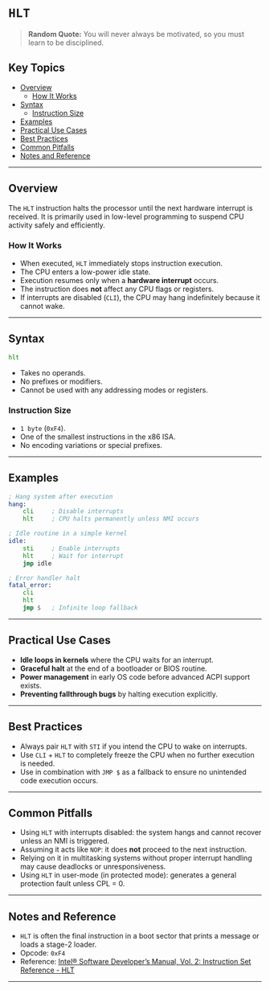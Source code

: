 # `HLT`

> **Random Quote:** You will never always be motivated, so you must learn to be disciplined.

## Key Topics

- [Overview](#overview)
    - [How It Works](#how-it-works)
- [Syntax](#syntax)
    - [Instruction Size](#instruction-size)
- [Examples](#examples)
- [Practical Use Cases](#practical-use-cases)
- [Best Practices](#best-practices)
- [Common Pitfalls](#common-pitfalls)
- [Notes and Reference](#notes-and-reference)

---

## Overview

The `HLT` instruction halts the processor until the next hardware interrupt is received. It is primarily used in low-level programming to suspend CPU activity safely and efficiently.

### How It Works

+ When executed, `HLT` immediately stops instruction execution.
+ The CPU enters a low-power idle state.
+ Execution resumes only when a **hardware interrupt** occurs.
+ The instruction does **not** affect any CPU flags or registers.
+ If interrupts are disabled (`CLI`), the CPU may hang indefinitely because it cannot wake.

---

## Syntax

```asm
hlt
```

* Takes no operands.
* No prefixes or modifiers.
* Cannot be used with any addressing modes or registers.

### Instruction Size

* `1 byte` (`0xF4`).
* One of the smallest instructions in the x86 ISA.
* No encoding variations or special prefixes.

---

## Examples

```asm
; Hang system after execution
hang:
    cli     ; Disable interrupts
    hlt     ; CPU halts permanently unless NMI occurs

; Idle routine in a simple kernel
idle:
    sti     ; Enable interrupts
    hlt     ; Wait for interrupt
    jmp idle

; Error handler halt
fatal_error:
    cli
    hlt
    jmp $   ; Infinite loop fallback
```

---

## Practical Use Cases

* **Idle loops in kernels** where the CPU waits for an interrupt.
* **Graceful halt** at the end of a bootloader or BIOS routine.
* **Power management** in early OS code before advanced ACPI support exists.
* **Preventing fallthrough bugs** by halting execution explicitly.

---

## Best Practices

* Always pair `HLT` with `STI` if you intend the CPU to wake on interrupts.
* Use `CLI` + `HLT` to completely freeze the CPU when no further execution is needed.
* Use in combination with `JMP $` as a fallback to ensure no unintended code execution occurs.

---

## Common Pitfalls

* Using `HLT` with interrupts disabled: the system hangs and cannot recover unless an NMI is triggered.
* Assuming it acts like `NOP`: it does **not** proceed to the next instruction.
* Relying on it in multitasking systems without proper interrupt handling may cause deadlocks or unresponsiveness.
* Using `HLT` in user-mode (in protected mode): generates a general protection fault unless CPL = 0.

---

## Notes and Reference

* `HLT` is often the final instruction in a boot sector that prints a message or loads a stage-2 loader.
* Opcode: `0xF4`
* Reference: [Intel® Software Developer’s Manual, Vol. 2: Instruction Set Reference - HLT](https://www.felixcloutier.com/x86/hlt)

---
